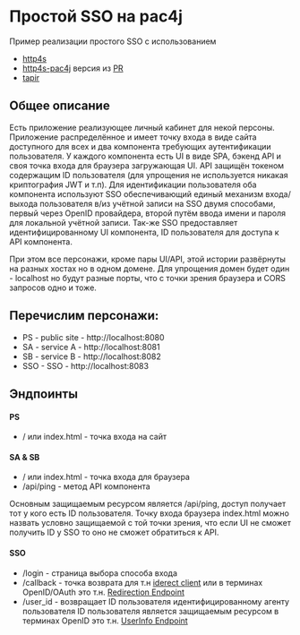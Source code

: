 # Простой SSO на pac4j

Пример реализации простого SSO с использованием

- [http4s](https://http4s.org/v0.21/)
- [http4s-pac4j](https://github.com/pac4j/http4s-pac4j) версия из
[PR](https://github.com/pac4j/http4s-pac4j/pull/3)
- [tapir](https://tapir.softwaremill.com/en/latest/)

## Общее описание

Есть приложение реализующее личный кабинет для некой персоны. Приложение
распределённое и имеет точку входа в виде сайта доступного для всех и два
компонента требующих аутентификации пользователя. У каждого компонента есть
UI в виде SPA, бэкенд API и своя точка входа для браузера загружающая UI.
API защищён токеном содержащим ID пользователя (для упрощения не используется
никакая криптография JWT и т.п).
Для идентификации пользователя оба компонента используют SSO обеспечивающий
единый механизм входа/выхода пользователя в/из учётной записи на SSO двумя
способами, первый через OpenID провайдера, второй путём ввода имени и пароля
для локальной учётной записи. Так-же SSO предоставляет идентифицированному UI
компонента, ID пользователя для доступа к API компонента.

При этом все персонажи, кроме пары UI/API, этой истории
развёрнуты на разных хостах но в одном домене. Для упрощения домен будет один -
localhost но будут разные порты, что с точки зрения браузера и CORS запросов
одно и тоже.

## Перечислим персонажи:

- PS - public site - http://localhost:8080
- SA - service A - http://localhost:8081
- SB - service B - http://localhost:8082
- SSO - SSO - http://localhost:8083

## Эндпоинты

#### PS
- / или index.html - точка входа на сайт

#### SA & SB

- / или index.html - точка входа для браузера
- /api/ping - метод API компонента

Основным защищаемым ресурсом является /api/ping, доступ получает тот у кого есть
ID пользователя. Точку входа браузера index.html можно назвать условно защищаемой
с той точки зрения, что если UI не сможет получить ID у SSO то оно не сможет
обратиться к API.

#### SSO

- /login - страница выбора способа входа
- /callback - точка возврата для т.н [iderect client](http://www.pac4j.org/docs/clients.html)
или в терминах OpenID/OAuth это т.н. [Redirection Endpoint](https://tools.ietf.org/html/rfc6749#section-3.1.2)
- /user_id - возвращает ID пользователя идентифицированному агенту пользователя
ID пользователя является защищаемым ресурсом в терминах OpenID это т.н.
[UserInfo Endpoint](https://openid.net/specs/openid-connect-core-1_0.html#UserInfo)

